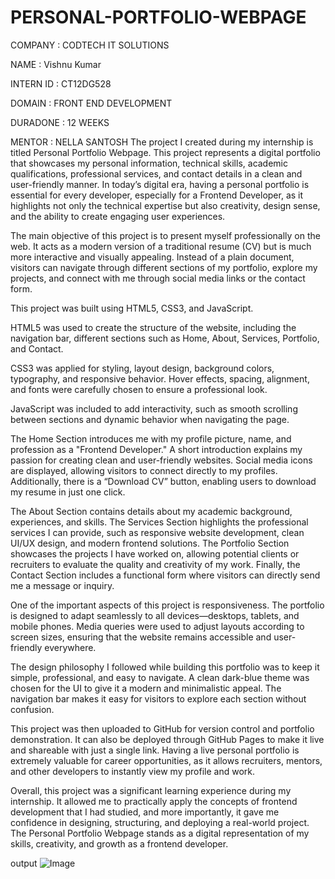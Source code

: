# PERSONAL-PORTFOLIO-WEBPAGE
COMPANY : CODTECH IT SOLUTIONS

NAME : Vishnu Kumar

INTERN ID : CT12DG528

DOMAIN : FRONT END DEVELOPMENT

DURADONE : 12 WEEKS

MENTOR : NELLA SANTOSH
The project I created during my internship is titled Personal Portfolio Webpage. This project represents a digital portfolio that showcases my personal information, technical skills, academic qualifications, professional services, and contact details in a clean and user-friendly manner. In today’s digital era, having a personal portfolio is essential for every developer, especially for a Frontend Developer, as it highlights not only the technical expertise but also creativity, design sense, and the ability to create engaging user experiences.

The main objective of this project is to present myself professionally on the web. It acts as a modern version of a traditional resume (CV) but is much more interactive and visually appealing. Instead of a plain document, visitors can navigate through different sections of my portfolio, explore my projects, and connect with me through social media links or the contact form.

This project was built using HTML5, CSS3, and JavaScript.

HTML5 was used to create the structure of the website, including the navigation bar, different sections such as Home, About, Services, Portfolio, and Contact.

CSS3 was applied for styling, layout design, background colors, typography, and responsive behavior. Hover effects, spacing, alignment, and fonts were carefully chosen to ensure a professional look.

JavaScript was included to add interactivity, such as smooth scrolling between sections and dynamic behavior when navigating the page.

The Home Section introduces me with my profile picture, name, and profession as a "Frontend Developer." A short introduction explains my passion for creating clean and user-friendly websites. Social media icons are displayed, allowing visitors to connect directly to my profiles. Additionally, there is a “Download CV” button, enabling users to download my resume in just one click.

The About Section contains details about my academic background, experiences, and skills. The Services Section highlights the professional services I can provide, such as responsive website development, clean UI/UX design, and modern frontend solutions. The Portfolio Section showcases the projects I have worked on, allowing potential clients or recruiters to evaluate the quality and creativity of my work. Finally, the Contact Section includes a functional form where visitors can directly send me a message or inquiry.

One of the important aspects of this project is responsiveness. The portfolio is designed to adapt seamlessly to all devices—desktops, tablets, and mobile phones. Media queries were used to adjust layouts according to screen sizes, ensuring that the website remains accessible and user-friendly everywhere.

The design philosophy I followed while building this portfolio was to keep it simple, professional, and easy to navigate. A clean dark-blue theme was chosen for the UI to give it a modern and minimalistic appeal. The navigation bar makes it easy for visitors to explore each section without confusion.

This project was then uploaded to GitHub for version control and portfolio demonstration. It can also be deployed through GitHub Pages to make it live and shareable with just a single link. Having a live personal portfolio is extremely valuable for career opportunities, as it allows recruiters, mentors, and other developers to instantly view my profile and work.

Overall, this project was a significant learning experience during my internship. It allowed me to practically apply the concepts of frontend development that I had studied, and more importantly, it gave me confidence in designing, structuring, and deploying a real-world project. The Personal Portfolio Webpage stands as a digital representation of my skills, creativity, and growth as a frontend developer.

output
![Image](https://github.com/user-attachments/assets/5c003f09-cf82-4e3e-ad1f-fab0b0666a7f)
